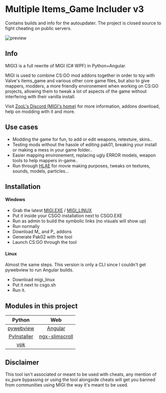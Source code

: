 # Multiple Items_Game Includer v3
 
Contains builds and info for the autoupdater. The project is closed source to fight cheating on public servers.

![preview](https://raw.githubusercontent.com/ZooLSmith/MIGI3/main/preview.png)

## Info

MIGI3 is a full rewrite of MIGI (C# WPF) in Python+Angular.

MIGI is used to combine CS:GO mod addons together in order to toy with Valve's items_game and various other core game files, but also to give mappers, modders, a more friendly environement when working on CS:GO projects, allowing them to tweak a lot of aspects of the game without interfering with their vanilla install.

Visit [ZooL's Discord (MIGI's home)](http://zoolsmith.free.fr/discord) for more information, addons download, help on modding with it and more.

## Use cases

- Modding the game for fun, to add or edit weapons, retexture, skins..
- Testing mods without the hassle of editing pak01, breaking your install or making a mess in your game folder..
- Easier mapping environement, replacing ugly ERROR models, weapon tools to help mappers in-game..
- Run through [HLAE](https://github.com/advancedfx/advancedfx) for movie making purposes, tweaks on textures, sounds, models, particles...

## Installation

#### Windows
- Grab the latest [MIGI.EXE](http://raw.githubusercontent.com/ZooLSmith/MIGI3/main/migi.exe) / [MIGI_LINUX](http://raw.githubusercontent.com/ZooLSmith/MIGI3/main/migi_linux)
- Put it inside your CSGO installation next to CSGO.EXE
- Run as admin to build the symbolic links (no visuals will show up)
- Run normally
- Download M_ and P_ addons
- Generate Pak02 with the tool
- Launch CS:GO through the tool

#### Linux
Almost the same steps. This version is only a CLI since I couldn't get pywebview to run Angular builds.
- Download migi_linux
- Put it next to csgo.sh
- Run it.

## Modules in this project

| Python | Web |
|:-:|:-:|
|[pywebview](https://pywebview.flowrl.com/)|[Angular](https://angular.io/)|
|[PyInstaller](https://www.pyinstaller.org/)|[ngx-slimscroll](https://www.npmjs.com/package/ngx-slimscroll)|
|[vpk](https://github.com/ValvePython/vpk)||

## Disclaimer

This tool isn't associated or meant to be used with cheats, any mention of sv_pure bypassing or using the tool alongside cheats will get you banned from communities using MIGI the way it's meant to be used.
